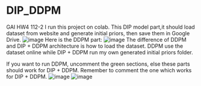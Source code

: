 # DIP_DDPM
GAI HW4 112-2
I run this project on colab.
This DIP model part,it should load dataset from website and generate initial priors, then save them in Google Drive.
![image](https://github.com/yllwfshhh/DIP_DDPM/assets/91595538/f0fe128d-17f2-4d60-931d-270521f22fd5)
Here is the DDPM part:
![image](https://github.com/yllwfshhh/DIP_DDPM/assets/91595538/6b2434b1-d459-4b4a-a266-386add2d2886)
The difference of DDPM and DIP + DDPM architecture is how to load the dataset.
DDPM use the dataset online while DIP + DDPM run my own generated initial priors folder.

If you want to run DDPM, uncomment the green sections, else these parts should work for DIP + DDPM.
Remember to comment the one which works for DIP + DDPM.
![image](https://github.com/yllwfshhh/DIP_DDPM/assets/91595538/6634648b-7008-45cb-b931-35112ca55005)
![image](https://github.com/yllwfshhh/DIP_DDPM/assets/91595538/ead7da42-db29-4004-b236-c2e3deff4539)

